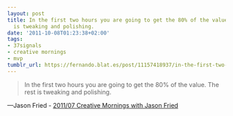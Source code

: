 ```yaml
---
layout: post
title: In the first two hours you are going to get the 80% of the value. The rest
  is tweaking and polishing.
date: '2011-10-08T01:23:38+02:00'
tags:
- 37signals
- creative mornings
- mvp
tumblr_url: https://fernando.blat.es/post/11157418937/in-the-first-two-hours-you-are-going-to-get-the
---
```

> In the first two hours you are going to get the 80% of the value. The rest is tweaking and polishing.

—Jason Fried - [2011/07 Creative Mornings with Jason Fried](http://vimeo.com/28150404)
